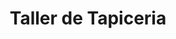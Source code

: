 ---
title: "Taller de Tapiceria"
url: /santo-domingo-este/taller-de-tapiceria/
shop: reparación de automóviles
---